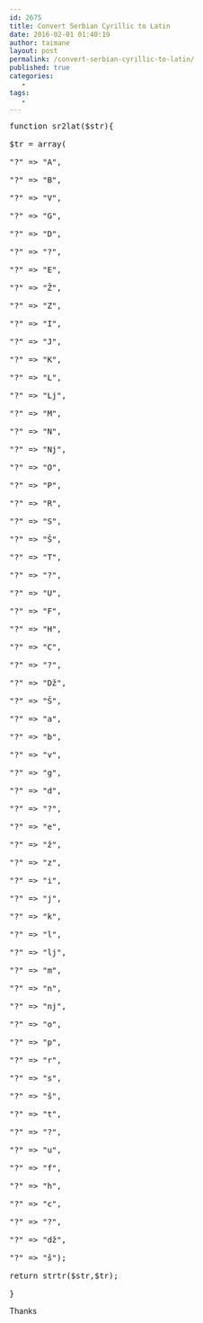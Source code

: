 ```yaml
---
id: 2675
title: Convert Serbian Cyrillic to Latin
date: 2016-02-01 01:40:19
author: taimane
layout: post
permalink: /convert-serbian-cyrillic-to-latin/
published: true
categories:
   -
tags:
   -
---
```

<pre>function sr2lat($str){
$tr = array(
"?" =&gt; "A",
"?" =&gt; "B",
"?" =&gt; "V",
"?" =&gt; "G",
"?" =&gt; "D",
"?" =&gt; "?",
"?" =&gt; "E",
"?" =&gt; "Ž",
"?" =&gt; "Z",
"?" =&gt; "I",
"?" =&gt; "J",
"?" =&gt; "K",
"?" =&gt; "L",
"?" =&gt; "Lj",
"?" =&gt; "M",
"?" =&gt; "N",
"?" =&gt; "Nj",
"?" =&gt; "O",
"?" =&gt; "P",
"?" =&gt; "R",
"?" =&gt; "S",
"?" =&gt; "Š",
"?" =&gt; "T",
"?" =&gt; "?",
"?" =&gt; "U",
"?" =&gt; "F",
"?" =&gt; "H",
"?" =&gt; "C",
"?" =&gt; "?",
"?" =&gt; "Dž",
"?" =&gt; "Š",
"?" =&gt; "a",
"?" =&gt; "b",
"?" =&gt; "v",
"?" =&gt; "g",
"?" =&gt; "d",
"?" =&gt; "?",
"?" =&gt; "e",
"?" =&gt; "ž",
"?" =&gt; "z",
"?" =&gt; "i",
"?" =&gt; "j",
"?" =&gt; "k",
"?" =&gt; "l",
"?" =&gt; "lj",
"?" =&gt; "m",
"?" =&gt; "n",
"?" =&gt; "nj",
"?" =&gt; "o",
"?" =&gt; "p",
"?" =&gt; "r",
"?" =&gt; "s",
"?" =&gt; "š",
"?" =&gt; "t",
"?" =&gt; "?",
"?" =&gt; "u",
"?" =&gt; "f",
"?" =&gt; "h",
"?" =&gt; "c",
"?" =&gt; "?",
"?" =&gt; "dž",
"?" =&gt; "š");
return strtr($str,$tr);
}</pre>

Thanks  

